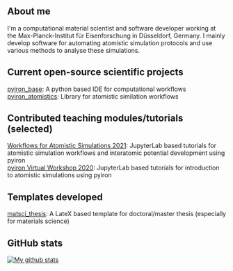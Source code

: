 ## About me

I'm a computational material scientist and software developer working at the Max-Planck-Institut für Eisenforschung in Düsseldorf, Germany. I mainly develop software for automating atomistic simulation protocols and use various methods to analyse these simulations.

<!-- ## Certifications

<a href="https://www.credential.net/41ed480c-fd52-416c-84ea-77ddbfcfffa0#gs.7x6qp7">
  <img align="center" src="https://api.accredible.com/v1/frontend/credential_website_embed_image/badge/36169031" alt="My Tensorflow Badge" />
</a>   -->

## Current open-source scientific projects

[pyiron_base](https://github.com/pyiron/pyiron_base): A python based IDE for computational workflows  
[pyiron_atomistics](https://github.com/pyiron/pyiron_atomistics): Library for atomistic similation workflows 

## Contributed teaching modules/tutorials (selected)

[Workflows for Atomistic Simulations 2021](https://github.com/pyiron/potentials-workshop-2021): JupyterLab based tutorials for atomistic simulation workflows and interatomic potential development using pyiron  
[pyiron Virtual Workshop 2020](https://github.com/pyiron/pyiron-virtual-workshop-2020): JupyterLab based tutorials for introduction to atomistic simulations using pyiron



## Templates developed

[matsci_thesis](https://github.com/sudarsan-surendralal/matsci-thesis): A LateX based template for doctoral/master thesis (especially for materials science)


## GitHub stats


<a href="https://github-readme-stats-anuraghazra1.vercel.app/api?username=sudarsan-surendralal">
  <img align="center" src="https://github-readme-stats.anuraghazra1.vercel.app/api?username=sudarsan-surendralal&show_icons=true&line_height=27&include_all_commits=true" alt="My github stats" />
</a>  

<!-- [![GitHub Streak](http://github-readme-streak-stats.herokuapp.com?user=sudarsan-surendralal&theme=dracula&hide_border=true)](https://git.io/streak-stats) -->


<!--
**sudarsan-surendralal/sudarsan-surendralal** is a ✨ _special_ ✨ repository because its `README.md` (this file) appears on your GitHub profile.

Here are some ideas to get you started:

- 🔭 I’m currently working on ...
- 🌱 I’m currently learning ...
- 👯 I’m looking to collaborate on ...
- 🤔 I’m looking for help with ...
- 💬 Ask me about ...
- 📫 How to reach me: ...
- 😄 Pronouns: ...
- ⚡ Fun fact: ...
-->
